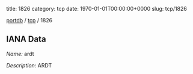 title: 1826
category: tcp
date: 1970-01-01T00:00:00+0000
slug: tcp/1826

[portdb](/) / [tcp](/category/tcp.html) / 1826


## IANA Data

_Name:_ ardt

_Description:_ ARDT

